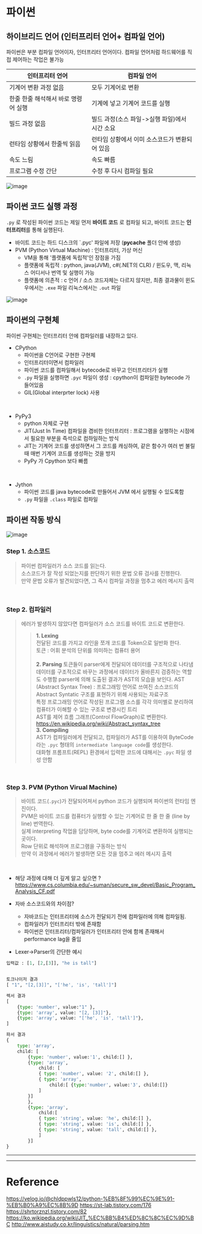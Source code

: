 # 파이썬 
## 하이브리드 언어 (인터프리터 언어+ 컴파일 언어)
파이썬은 부분 컴파일 언어이자, 인터프리터 언어이다.
컴파일 언어처럼 하드웨어를 직접 제어하는 작업은 불가능

|인터프리터 언어|컴파일 언어|
|-------|--------|
|기계어 변환 과정 없음|모두 기계어로 변환|
|한줄 한줄 해석해서 바로 명령어 실행|기계에 넣고 기계어 코드를 실행|
|빌드 과정 없음| 빌드 과정(소스 파일->실행 파일)에서 시간 소요|
|런타임 상황에서 한줄씩 읽음|런타임 상황에서 이미 소스코드가 변환되어 있음|
|속도 느림|속도 빠름|
|프로그램 수정 간단|수정 후 다시 컴파일 필요|

![image](https://github.com/0sun-creater/2023-CS-Study/assets/54173210/bc5e1aef-f390-46f4-af98-e10eb77789e4)


## 파이썬 코드 실행 과정
`.py` 로 작성된 파이썬 코드는 제일 먼저 **바이트 코드** 로 컴파일 되고, 바이트 코드는 **인터프리터**를 통해 실행된다.
- 바이트 코드는 하드 디스크의 `.pyc' 파일에 저장  (__pycache__ 폴더 안에 생성)
- PVM (Python Virtual Machine) : 인터프리터, 가상 머신
  - VM을 통해 '플랫폼에 독립적'인 장점을 가짐
  - 플랫폼에 독립적 : python, java(JVM), c#(.NET의 CLR) / 윈도우, 맥, 리눅스 어디서나 번역 및 실행이 가능
  - 플랫폼에 의존적 : c 언어 / 소스 코드자체는 다르지 않지만, 최종 결과물이 윈도우에서는 `.exe` 파일 리눅스에서는 `.out` 파일

![image](https://github.com/0sun-creater/2023-CS-Study/assets/54173210/85c48b3c-cb14-4c5a-b43d-be0905030e79)

## 파이썬의 구현체
파이썬 구현체는 인터프리터 안에 컴파일러를 내장하고 있다.
- CPython
  - 파이썬을 C언어로 구현한 구현체
  - 인터프리터이면서 컴파일러
  - 파이썬 코드를 컴파일해서 bytecode로 바꾸고 인터프리터가 실행
  - `.py` 파일을 실행하면 `.pyc` 파일이 생성 : cpython이 컴파일한 bytecode 가 들어있음
  - GIL(Global interprter lock) 사용
</br>

- PyPy3
  - python 자체로 구현 
  - JIT(Just In Time) 컴파일을 겸비한 인터프리터 : 프로그램을 실행하는 시점에서 필요한 부분을 즉석으로 컴하일하는 방식
  - JIT는 기계어 코드를 생성하면서 그 코드를 캐싱하여, 같은 함수가 여러 번 불릴 때 매번 기계어 코드를 생성하는 것을 방지
  - PyPy 가 Cpython 보다 빠름
</br>

- Jython
  - 파이썬 코드를 java bytecode로 만들어서 JVM 에서 실행될 수 있도록함
  - `.py` 파일을 `.class` 파일로 컴파일

## 파이썬 작동 방식
![image](https://github.com/0sun-creater/2023-CS-Study/assets/54173210/39f26a30-6803-4dcd-a724-09d1a9b3c00c)

### Step 1. 소스코드
> 파이썬 컴파일러가 소스 코드를 읽는다.  
> 소스코드가 잘 작성 되었는지를 판단하기 위한 문법 오류 검사를 진행한다.  
> 만약 문법 오류가 발견되었다면, 그 즉시 컴파일 과정을 멈추고 에러 메시지 출력  

</br>

### Step 2. 컴파일러
> 에러가 발생하지 않았다면 컴파일러가 소스 코드를 바이트 코드로 변환한다.
>> **1. Lexing**  
>> 전달된 코드를 가지고 라인을 쪼개 코드를 Token으로 일반화 한다.  
>> 토큰 : 어휘 분석의 단위를 의미하는 컴퓨터 용어  
>> </br>
>> **2. Parsing**
>> 토큰들이 parser에게 전달되어 데이터를 구조적으로 나타냄    
>> 데이터를 구조적으로 바꾸는 과정에서 데이터가 올바른지 검증하는 역할도 수행함
>> parser에 의해 도출된 결과가 AST의 모습을 보인다.
>> AST (Abstract Syntax Tree) : 프로그래밍 언어로 쓰여진 소스코드의 Abstract Syntatic 구조를 표현하기 위해 사용되는 자료구조  
>>  특정 프로그래밍 언어로 작성된 프로그램 소스를 각각 의미별로 분리하여 컴퓨터가 이해할 수 있는 구조로 변경시킨 트리  
>> AST를 제어 흐름 그래프(Control FlowGraph)로 변환한다.    
>> https://en.wikipedia.org/wiki/Abstract_syntax_tree
>>  </br> 
>> **3. Compiling**  
>> AST가 컴파일러에게 전달되고, 컴파일러가 AST를 이용하여 ByteCode 라는 `.pyc` 형태의 `intermediate language code`를 생성한다.  
>> 대화형 프롬프트(REPL) 환경에서 입력한 코드에 대해서는 `.pyc` 파일 생성 안함


</br>

### Step 3. PVM (Python Virual Machine)
> 바이트 코드(`.pyc`)가 전달되어져서 python 코드가 실행되며 파이썬의 런타임 엔진이다.   
> PVM은 바이트 코드를 컴퓨터가 실행할 수 있는 기계어로 한 줄 한 줄 (line by line) 번역한다.  
> 실제 interpreting 작업을 담당하며, byte code를 기계어로 변환하여 실행되는 곳이다.  
> Row 단위로 해석하며 프로그램을 구동하는 방식   
> 만약 이 과정에서 에러가 발생하면 모든 것을 멈추고 에러 메시지 출력   

</br>

- 해당 과정에 대해 더 깊게 알고 싶으면 ? https://www.cs.columbia.edu/~suman/secure_sw_devel/Basic_Program_Analysis_CF.pdf 

- 자바 소스코드와의 차이점?  
  - 자바코드는 인터프리터에 소스가 전달되기 전에 컴파일러에 의해 컴파일됨. 
  - 컴파일러가 인터프리터 밖에 존재함
  - 파이썬은 인터프리터/컴파일러가 인터프리터 안에 함께 존재해서 performance lag을 줄임

- Lexer->Parser의 간단한 예시
```PYTHON
입력값 : [1, [2,[3]], "he is tall"]


토크나이저 결과 
[ "1", "[2,[3]]", "['he', 'is', 'tall']"]

렉서 결과 
[
	{type: 'number', value:"1" },
	{type: 'array', value: "[2, [3]]"},
	{type: 'array', value: "['he', 'is', 'tall']"},
]

파서 결과  
{
	type: 'array',
	child: [
		{type: 'number', value:'1', child:[] },
		{type: 'array', 
			child: [
			{ type: 'number', value: '2', child:[] },
			{ type: 'array', 
				child:[ {type:'number', value:'3', child:[]}
			]
		}]
		},
		{type: 'array', 
			child:[
			{ type: 'string', value: 'he', child:[] },
			{ type: 'string', value: 'is', child:[] },
			{ type: 'string', value: 'tall', child:[] },
			]
		}]
}
```

--------
--------
# Reference
https://velog.io/@chldppwls12/python-%EB%8F%99%EC%9E%91-%EB%B0%A9%EC%8B%9D
https://st-lab.tistory.com/176
https://shrtorznzl.tistory.com/82
https://ko.wikipedia.org/wiki/JIT_%EC%BB%B4%ED%8C%8C%EC%9D%BC
http://www.aistudy.co.kr/linguistics/natural/parsing.htm

